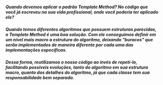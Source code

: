 ##### Quando devemos aplicar o padrão Template Method? No código que você já escreveu na sua vida profissional, onde você poderia ter aplicado ele?
##### Quando temos diferentes algoritmos que possuem estruturas parecidas, o Template Method é uma boa solução. Com ele conseguimos definir em um nível mais macro a  estrutura do algoritmo, deixando "buracos" que serão implementados de maneira diferente por cada uma das implementações específicas.
##### Dessa forma, reutilizamos o nosso código ao invés de repeti-lo, facilitando possíveis evoluções, tanto do algoritmo em sua estrutura macro, quanto dos detalhes do algoritmo, já que cada classe tem sua responsabilidade bem separada.
